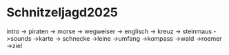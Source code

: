 # Schnitzeljagd2025


intro -> piraten -> morse -> wegweiser -> englisch -> kreuz -> steinmaus ->sounds ->karte -> schnecke ->leine ->umfang ->kompass ->wald ->roemer ->ziel
